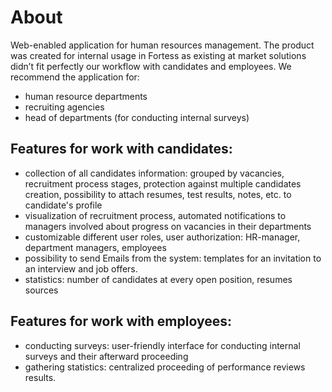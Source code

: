 # About #
Web-enabled application for human resources management.  The product was created for internal usage in Fortess as existing at market solutions didn’t fit perfectly our workflow with candidates and employees. We recommend the application for:
  * human resource departments
  * recruiting agencies
  * head of departments (for conducting internal surveys)
## Features for work with candidates: ##
  * collection of all candidates information: grouped by vacancies, recruitment process stages, protection against multiple candidates creation, possibility to attach resumes, test results, notes, etc. to candidate's profile
  * visualization of recruitment process, automated notifications to managers involved about progress on vacancies in their departments
  * customizable different user roles, user authorization: HR-manager, department managers, employees
  * possibility to send Emails from the system: templates for an invitation to an interview and job offers.
  * statistics: number of candidates at every open position, resumes sources
## Features for work with employees: ##
  * conducting surveys: user-friendly interface for conducting internal surveys and their afterward proceeding
  * gathering statistics: centralized proceeding of performance reviews results.